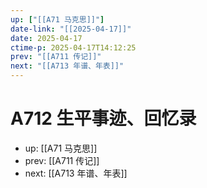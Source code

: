 ```yaml
---
up: ["[[A71 马克思]]"]
date-link: "[[2025-04-17]]"
date: 2025-04-17
ctime-p: 2025-04-17T14:12:25
prev: "[[A711 传记]]"
next: "[[A713 年谱、年表]]"
---
```


# A712 生平事迹、回忆录

- up: [[A71 马克思]]
- prev: [[A711 传记]]
- next: [[A713 年谱、年表]]
